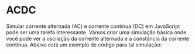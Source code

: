 # ACDC

<p>
Simular corrente alternada (AC) e corrente contínua (DC) em JavaScript pode ser uma tarefa interessante. Vamos criar uma simulação básica onde você pode ver a oscilação da corrente alternada e a constância da corrente contínua. Abaixo está um exemplo de código para tal simulação:
</p>